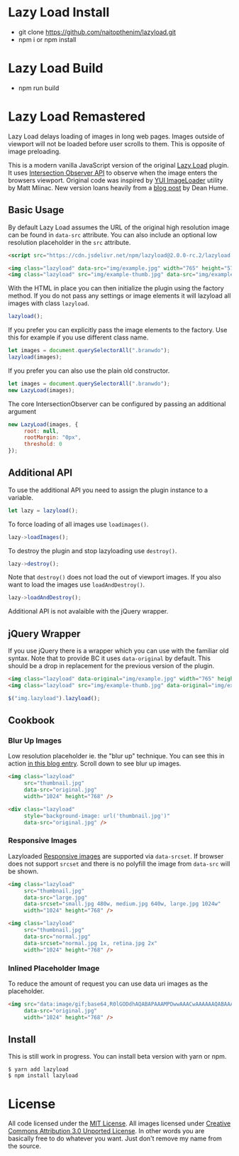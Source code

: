 # Lazy Load Install
- git clone https://github.com/naitopthenim/lazyload.git
- npm i or npm install

# Lazy Load Build
- npm run build

# Lazy Load Remastered

Lazy Load delays loading of images in long web pages. Images outside of viewport will not be loaded before user scrolls to them. This is opposite of image preloading.

This is a modern vanilla JavaScript version of the original [Lazy Load](https://github.com/tuupola/jquery_lazyload) plugin. It uses [Intersection Observer API](https://developer.mozilla.org/en-US/docs/Web/API/Intersection_Observer_API) to observe when the image enters the browsers viewport. Original code was inspired by [YUI ImageLoader](https://yuilibrary.com/yui/docs/imageloader/) utility by Matt Mlinac. New version loans heavily from a [blog post](https://deanhume.com/Home/BlogPost/lazy-loading-images-using-intersection-observer/10163) by Dean Hume.

## Basic Usage

By default Lazy Load assumes the URL of the original high resolution image can be found in `data-src` attribute. You can also include an optional low resolution placeholder in the `src` attribute.

```html
<script src="https://cdn.jsdelivr.net/npm/lazyload@2.0.0-rc.2/lazyload.js"></script>

<img class="lazyload" data-src="img/example.jpg" width="765" height="574" />
<img class="lazyload" src="img/example-thumb.jpg" data-src="img/example.jpg" width="765" height="574" />
```

With the HTML in place you can then initialize the plugin using the factory method. If you do not pass any settings or image elements it will lazyload all images with class `lazyload`.

```js
lazyload();
```

If you prefer you can explicitly pass the image elements to the factory. Use this for example if you use different class name.

```js
let images = document.querySelectorAll(".branwdo");
lazyload(images);
```

If you prefer you can also use the plain old constructor.

```js
let images = document.querySelectorAll(".branwdo");
new LazyLoad(images);
```

The core IntersectionObserver can be configured by passing an additional argument

```js
new LazyLoad(images, {
     root: null,
     rootMargin: "0px",
     threshold: 0
});
```

## Additional API

To use the additional API you need to assign the plugin instance to a variable.

```js
let lazy = lazyload();
```

To force loading of all images use `loadimages()`.

```js
lazy->loadImages();
```

To destroy the plugin and stop lazyloading use `destroy()`.

```js
lazy->destroy();
```

Note that `destroy()` does not load the out of viewport images. If you also
want to load the images use `loadAndDestroy()`.

```js
lazy->loadAndDestroy();
```

Additional API is not avalaible with the jQuery wrapper.

## jQuery Wrapper

If you use jQuery there is a wrapper which you can use with the familiar old syntax. Note that to provide BC it uses `data-original` by default. This should be a drop in replacement for the previous version of the plugin.

```html
<img class="lazyload" data-original="img/example.jpg" width="765" height="574">
<img class="lazyload" src="img/example-thumb.jpg" data-original="img/example.jpg" width="765" height="574">
```

```js
$("img.lazyload").lazyload();
```

## Cookbook

### Blur Up Images

Low resolution placeholder ie. the "blur up" technique. You can see this in action [in this blog entry](https://appelsiini.net/2017/trilateration-with-n-points/). Scroll down to see blur up images.

```html
<img class="lazyload"
     src="thumbnail.jpg"
     data-src="original.jpg"
     width="1024" height="768" />
```

```html
<div class="lazyload"
     style="background-image: url('thumbnail.jpg')"
     data-src="original.jpg" />
```

### Responsive Images

Lazyloaded [Responsive images](https://www.smashingmagazine.com/2014/05/responsive-images-done-right-guide-picture-srcset/) are supported via `data-srcset`. If browser does not support `srcset` and there is no polyfill the image from `data-src` will be shown.

```html
<img class="lazyload"
     src="thumbnail.jpg"
     data-src="large.jpg"
     data-srcset="small.jpg 480w, medium.jpg 640w, large.jpg 1024w"
     width="1024" height="768" />
```

```html
<img class="lazyload"
     src="thumbnail.jpg"
     data-src="normal.jpg"
     data-srcset="normal.jpg 1x, retina.jpg 2x"
     width="1024" height="768" />
```


### Inlined Placeholder Image

To reduce the amount of request you can use data uri images as the placeholder.

```html
<img src="data:image/gif;base64,R0lGODdhAQABAPAAAMPDwwAAACwAAAAAAQABAAACAkQBADs="
     data-src="original.jpg"
     width="1024" height="768" />
```

## Install

This is still work in progress. You can install beta version with yarn or npm.

```
$ yarn add lazyload
$ npm install lazyload
```

# License

All code licensed under the [MIT License](http://www.opensource.org/licenses/mit-license.php). All images licensed under [Creative Commons Attribution 3.0 Unported License](http://creativecommons.org/licenses/by/3.0/deed.en_US). In other words you are basically free to do whatever you want. Just don't remove my name from the source.


